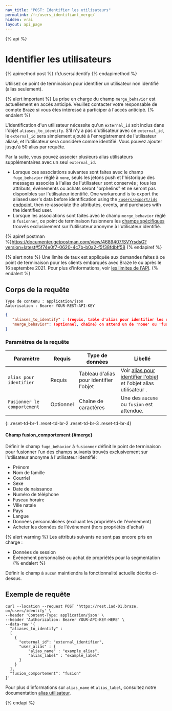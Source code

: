 ```yaml
---
nav_title: "POST: Identifier les utilisateurs"
permalink: /fr/users_identifiant_merge/
hidden: vrai
layout: api_page
---
```


{% api %}
# Identifier les utilisateurs
{% apimethod post %}
/fr/users/identify
{% endapimethod %}

Utilisez ce point de terminaison pour identifier un utilisateur non identifié (alias seulement).

{% alert important %}
La prise en charge du champ `merge_behavior` est actuellement en accès anticipé. Veuillez contacter votre responsable de compte Braze si vous êtes intéressé à participer à l'accès anticipé.
{% endalert %}

L'identification d'un utilisateur nécessite qu'un `external_id` soit inclus dans l'objet `aliases_to_identify`. S'il n'y a pas d'utilisateur avec ce `external_id`, le `external_id` sera simplement ajouté à l'enregistrement de l'utilisateur aliasé, et l'utilisateur sera considéré comme identifié. Vous pouvez ajouter jusqu'à 50 alias par requête.

Par la suite, vous pouvez associer plusieurs alias utilisateurs supplémentaires avec un seul `external_id`.
- Lorsque ces associations suivantes sont faites avec le champ `fuge_behavior` réglé à `none`, seuls les jetons push et l'historique des messages associés à l'alias de l'utilisateur sont conservés ; tous les attributs, événements ou achats seront "orphelins" et ne seront pas disponibles sur l'utilisateur identifié. One workaround is to export the aliased user's data before identification using the [`/users/export/ids` endpoint]({{site.baseurl}}/api/endpoints/export/user_data/post_user_identify/), then re-associate the attributes, events, and purchases with the identified user.
- Lorsque les associations sont faites avec le champ `merge_behavior` réglé à `fusionner`, ce point de terminaison fusionnera les [champs spécifiques](#merge) trouvés exclusivement sur l'utilisateur anonyme à l'utilisateur identifié.

{% apiref postman %}https://documenter.getpostman.com/view/4689407/SVYrsdsG?version=latest#5f74e0f7-0620-4c7b-b0a2-f5f38fdbff58 {% endapiref %}

{% alert note %}
Une limite de taux est appliquée aux demandes faites à ce point de terminaison pour les clients embarqués avec Braze le ou après le 16 septembre 2021. Pour plus d'informations, voir [les limites de l'API]({{site.baseurl}}/api/basics/#api-limits).
{% endalert %}

## Corps de la requête

```
Type de contenu : application/json
Autorisation : Bearer YOUR-REST-API-KEY
```

```json
{
   "aliases_to_identify" : (requis, table d'alias pour identifier les objets), 
   "merge_behavior": (optionnel, chaîne) on attend un de 'none' ou 'fusion'
}
```

### Paramètres de la requête

| Paramètre                   | Requis    | Type de données                         | Libellé                                                                                                                                                                                   |
| --------------------------- | --------- | --------------------------------------- | ----------------------------------------------------------------------------------------------------------------------------------------------------------------------------------------- |
| `alias pour identifier`     | Requis    | Tableau d'alias pour identifier l'objet | Voir [alias pour identifier l'objet]({{site.baseurl}}/api/objects_filters/aliases_to_identify/) et l'objet alias utilisateur []({{site.baseurl}}/api/objects_filters/user_alias_object/). |
| `Fusionner le comportement` | Optionnel | Chaîne de caractères                    | Une des `aucune` ou `fusion` est attendue.                                                                                                                                                |
{: .reset-td-br-1 .reset-td-br-2 .reset-td-br-3  .reset-td-br-4}

#### Champ fusion_comportement {#merge}

Définir le champ `fuge_behavior` à `fusionner` définit le point de terminaison pour fusionner l'un des champs suivants trouvés exclusivement sur l'utilisateur anonyme à l'utilisateur identifié:
- Prénom
- Nom de famille
- Courriel
- Sexe
- Date de naissance
- Numéro de téléphone
- Fuseau horaire
- Ville natale
- Pays
- Langue
- Données personnalisées (excluant les propriétés de l'événement)
- Acheter les données de l'événement (hors propriétés d'achat)

{% alert warning %}
Les attributs suivants ne sont pas encore pris en charge :
- Données de session
- Événement personnalisé ou achat de propriétés pour la segmentation
{% endalert %}

Définir le champ à `aucun` maintiendra la fonctionnalité actuelle décrite ci-dessus.

## Exemple de requête
```
curl --location --request POST 'https://rest.iad-01.braze. om/users/identify' \
--header 'Content-Type: application/json' \
--header 'Authorization: Bearer YOUR-API-KEY-HERE' \
--data-raw '{
  "aliases_to_identify" : 
  [
    {
      "external_id": "external_identifier",
      "user_alias" : {
          "alias_name" : "example_alias",
          "alias_label" : "example_label"
      }
    }
  ],
  "fusion_comportement": "fusion"
}'
```

Pour plus d'informations sur `alias_name` et `alias_label`, consultez notre documentation [alias utilisateur]({{site.baseurl}}/user_guide/data_and_analytics/user_data_collection/user_profile_lifecycle/#user-aliases).

{% endapi %}